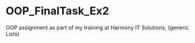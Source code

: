 # OOP_FinalTask_Ex2
OOP assignment as part of my training at Harmony IT Solutions, (generic Lists) 
